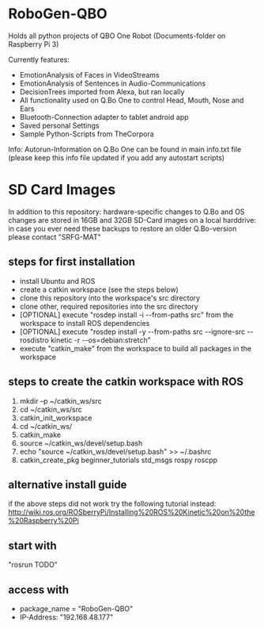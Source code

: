 # RoboGen-QBO
Holds all python projects of QBO One Robot (Documents-folder on Raspberry Pi 3)

Currently features:
- EmotionAnalysis of Faces in VideoStreams
- EmotionAnalysis of Sentences in Audio-Communications
- DecisionTrees imported from Alexa, but ran locally
- All functionality used on Q.Bo One to control Head, Mouth, Nose and Ears
- Bluetooth-Connection adapter to tablet android app
- Saved personal Settings
- Sample Python-Scripts from TheCorpora

Info: Autorun-Information on Q.Bo One can be found in main info.txt file (please keep this info file updated if you add any autostart scripts)

# SD Card Images
In addition to this repository: hardware-specific changes to Q.Bo and OS changes are stored in 16GB and 32GB SD-Card images on a local harddrive: in case you ever need these backups to restore an older Q.Bo-version please contact "SRFG-MAT"

## steps for first installation
- install Ubuntu and ROS
- create a catkin workspace (see the steps below)
- clone this repository into the workspace's src directory
- clone other, required repositories into the src directory
- [OPTIONAL] execute "rosdep install -i --from-paths src" from the workspace to install ROS dependencies
- [OPTIONAL] execute "rosdep install -y --from-paths src --ignore-src --rosdistro kinetic -r --os=debian:stretch"
- execute "catkin_make" from the workspace to build all packages in the workspace

## steps to create the catkin workspace with ROS
1) mkdir –p ~/catkin_ws/src
2) cd ~/catkin_ws/src
3) catkin_init_workspace
4) cd ~/catkin_ws/
5) catkin_make
6) source ~/catkin_ws/devel/setup.bash
7) echo "source ~/catkin_ws/devel/setup.bash" >> ~/.bashrc
8) catkin_create_pkg beginner_tutorials std_msgs rospy roscpp

## alternative install guide
if the above steps did not work try the following tutorial instead:
http://wiki.ros.org/ROSberryPi/Installing%20ROS%20Kinetic%20on%20the%20Raspberry%20Pi

## start with
"rosrun TODO"

## access with
- package_name = "RoboGen-QBO"
- IP-Address: "192.168.48.177"
